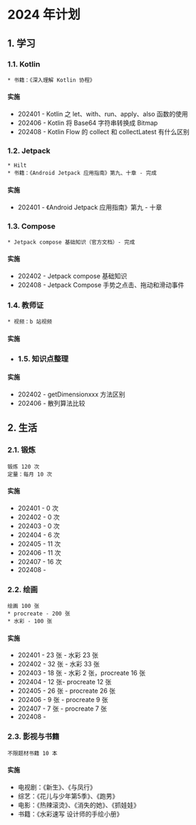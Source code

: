 # 2024 年计划

## 1. 学习

### 1.1. Kotlin

```
* 书籍：《深入理解 Kotlin 协程》
```

#### 实施

* 202401 - Kotlin 之 let、with、run、apply、also 函数的使用
* 202406 - Kotlin 将 Base64 字符串转换成 Bitmap
* 202408 - Kotlin Flow 的 collect 和 collectLatest 有什么区别

### 1.2. Jetpack

```
* Hilt
* 书籍：《Android Jetpack 应用指南》第九、十章 - 完成
```

#### 实施

* 202401 - 《Android Jetpack 应用指南》第九 - 十章

### 1.3. Compose

```
* Jetpack compose 基础知识（官方文档）- 完成
```

#### 实施

* 202402 - Jetpack compose 基础知识
* 202408 - Jetpack Compose 手势之点击、拖动和滑动事件

### 1.4. 教师证

```
* 视频：b 站视频
```

#### 实施

* ### 1.5. 知识点整理

#### 实施

* 202402 - getDimensionxxx 方法区别
* 202406 - 散列算法比较

## 2. 生活

### 2.1. 锻炼

```
锻炼 120 次
定量：每月 10 次
```

#### 实施

* 202401 - 0 次
* 202402 - 0 次
* 202403 - 0 次
* 202404 - 6 次
* 202405 - 11 次
* 202406 - 11 次
* 202407 - 16 次
* 202408 - 

### 2.2. 绘画

```
绘画 100 张
* procreate - 200 张
* 水彩 - 100 张
```

#### 实施

* 202401 - 23 张 - 水彩 23 张
* 202402 - 32 张 - 水彩 33 张
* 202403 - 18 张 - 水彩 2 张，procreate 16 张
* 202404 - 12 张- procreate 12 张
* 202405 - 26 张 - procreate 26 张
* 202406 - 9 张 - procreate 9 张
* 202407 - 7 张 - procreate 7 张
* 202408 - 

### 2.3. 影视与书籍

```
不限题材书籍 10 本
```

#### 实施

* 电视剧：《新生》、《与凤行》
* 综艺：《花儿与少年第5季》、《跑男》
* 电影：《热辣滚烫》、《消失的她》、《抓娃娃》
* 书籍：《水彩速写 设计师的手绘小册》
